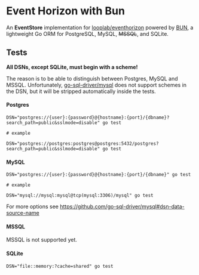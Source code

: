 # Event Horizon with Bun

An **EventStore** implementation for [looplab/eventhorizon](https://pkg.go.dev/github.com/looplab/eventhorizon) powered by [BUN](https://bun.uptrace.dev/), a lightweight Go ORM for PostgreSQL, MySQL, ~~MSSQL~~, and SQLite.


## Tests

**All DSNs, except SQLite, must begin with a scheme!**

The reason is to be able to distinguish between Postgres, MySQL and MSSQL.
Unfortunately, [go-sql-driver/mysql](https://github.com/go-sql-driver/mysql#dsn-data-source-name) does not support schemes in the DSN, but it will be stripped automatically inside the tests.

#### Postgres

```shell
DSN="postgres://{user}:{password}@{hostname}:{port}/{dbname}?search_path=public&sslmode=disable" go test

# example

DSN="postgres://postgres:postgres@postgres:5432/postgres?search_path=public&sslmode=disable" go test
```

#### MySQL

```shell
DSN="postgres://{user}:{password}@{hostname}:{port}/{dbname}" go test

# example

DSN="mysql://mysql:mysql@tcp(mysql:3306)/mysql" go test
```

For more options see https://github.com/go-sql-driver/mysql#dsn-data-source-name

#### MSSQL

MSSQL is not supported yet.

#### SQLite

```shell
DSN="file::memory:?cache=shared" go test
```